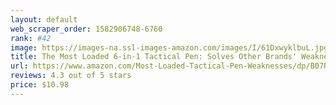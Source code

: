 ```yaml
---
layout: default 
﻿web_scraper_order: 1582906748-6760
rank: #42
image: https://images-na.ssl-images-amazon.com/images/I/61DxwyklbuL.jpg
title: The Most Loaded 6-in-1 Tactical Pen: Solves Other Brands' Weaknesses,Self Defense Tip + Flashlight…
url: https://www.amazon.com/Most-Loaded-Tactical-Pen-Weaknesses/dp/B07RDGN4HD/ref=zg_mw_office-products_42?_encoding=UTF8&psc=1&refRID=P0ECJQ11PPCC8ZJ2K329
reviews: 4.3 out of 5 stars
price: $10.98 
---
```

